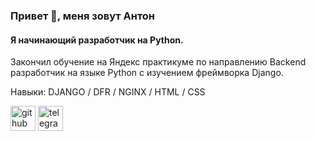 ### Привет 👋, меня зовут Антон
#### Я начинающий разработчик на Python.
Закончил обучение на Яндекс практикуме по направлению Backend разработчик на языке Python с изучением фреймворка Django.

Навыки: DJANGO / DFR / NGINX / HTML / CSS

[<img src='https://cdn.jsdelivr.net/npm/simple-icons@3.0.1/icons/github.svg' alt='github' height='40' color='#26A5E4'>](https://github.com/KrasinAD)
[<img src='https://cdn.jsdelivr.net/npm/simple-icons@3.0.1/icons/telegram.svg' alt='telegram' height='40'>](https://t.me/krasin_anton)


<!--
**KrasinAD/krasinad** is a ✨ _special_ ✨ repository because its `README.md` (this file) appears on your GitHub profile.

Here are some ideas to get you started:

- 🔭 I’m currently working on ...
- 🌱 I’m currently learning ...
- 👯 I’m looking to collaborate on ...
- 🤔 I’m looking for help with ...
- 💬 Ask me about ...
- 📫 How to reach me: ...
- 😄 Pronouns: ...
- ⚡ Fun fact: ...
-->
